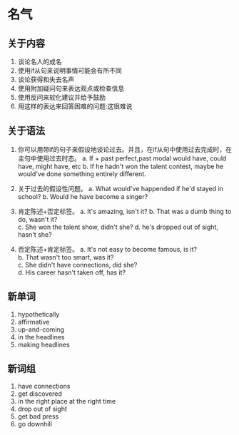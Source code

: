 # 名气

## 关于内容

1. 谈论名人的成名
2. 使用if从句来说明事情可能会有所不同
3. 谈论获得和失去名声
4. 使用附加疑问句来表达观点或检查信息
5. 使用反问来软化建议并给予鼓励
6. 用这样的表达来回答困难的问题:这很难说

## 关于语法

1. 你可以用带if的句子来假设地谈论过去。并且，在if从句中使用过去完成时，在主句中使用过去时态。
    a. If + past perfect,past modal would have, could have, might have, etc
    b. If he hadn't won the talent contest, maybe he would've done something entirely different.

2. 关于过去的假设性问题。
    a. What would've happended if he'd stayed in school?
    b. Would he have become a singer?

3. 肯定陈述+否定标签。
    a. It's amazing, isn't it?
    b. That was a dumb thing to do, wasn't it?  
    c. She won the talent show, didn't she?
    d. he's dropped out of sight, hasn't she?

4. 否定陈述+肯定标签。
    a. It's not easy to become famous, is it?  
    b. That wasn't too smart, was it?  
    c. She didn't have connections, did she?  
    d. His career hasn't taken off, has it?

## 新单词

1. hypothetically
2. affirmative
3. up-and-coming
4. in the headlines
5. making headlines

## 新词组

1. have connections
2. get discovered
3. in the right place at the right time  
4. drop out of sight
5. get bad press
6. go downhill

